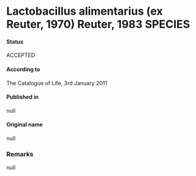 # Lactobacillus alimentarius (ex Reuter, 1970) Reuter, 1983 SPECIES

#### Status
ACCEPTED

#### According to
The Catalogue of Life, 3rd January 2011

#### Published in
null

#### Original name
null

### Remarks
null
